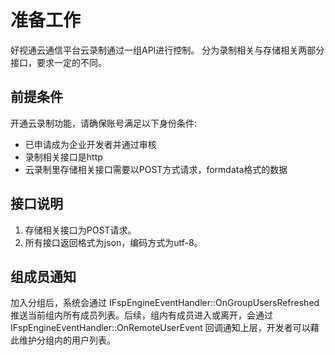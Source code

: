 # 准备工作

好视通云通信平台云录制通过一组API进行控制。
分为录制相关与存储相关两部分接口，要求一定的不同。

## 前提条件

开通云录制功能，请确保账号满足以下身份条件:

-   已申请成为企业开发者并通过审核
-   录制相关接口是http
-   云录制里存储相关接口需要以POST方式请求，formdata格式的数据

## 接口说明

1.  存储相关接口为POST请求。
2.  所有接口返回格式为json，编码方式为utf-8。


## 组成员通知
加入分组后，系统会通过 IFspEngineEventHandler::OnGroupUsersRefreshed 推送当前组内所有成员列表。后续，组内有成员进入或离开，会通过 IFspEngineEventHandler::OnRemoteUserEvent 回调通知上层，开发者可以藉此维护分组内的用户列表。